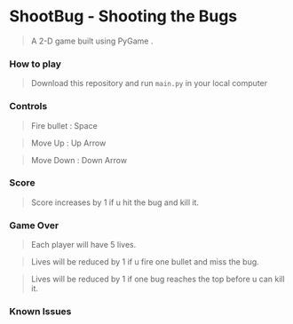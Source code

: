 # ShootBug - Shooting the Bugs

> A 2-D game built using PyGame .

### How to play
> Download this repository and run `main.py` in your local computer

### Controls
> Fire bullet : Space

> Move Up : Up Arrow

> Move Down : Down Arrow

### Score
> Score increases by 1 if u hit the bug and kill it.

### Game Over
> Each player will have 5 lives.

> Lives will be reduced by 1 if u fire one bullet and miss the bug.

> Lives will be reduced by 1 if one bug reaches the top before u can kill it.

### Known Issues
